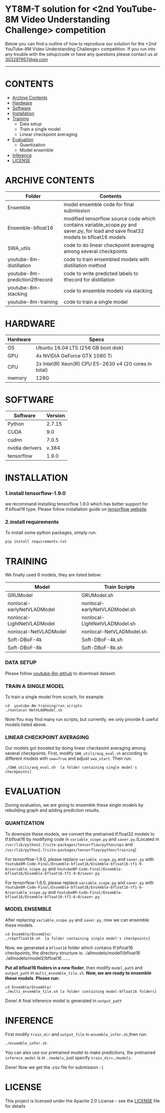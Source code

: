 # YT8M-T solution for <2nd YouTube-8M Video Understanding Challenge> competition

Below you can find a outline of how to reproduce our solution for the <2nd YouTube-8M Video Understanding Challenge> competition.
If you run into any trouble with the setup/code or have any questions please contact us at <303297957@qq.com>

****
# CONTENTS
* [Archive Contents](#ARCHIVECONTENTS)
* [Hardware](#HARDWARE) 
* [Software](#SOFTWARE)
* [Installation](#INSTALLATION)
* [Training](#TRAINING)
	* Data setup
	* Train a single model
	* Linear checkpoint averaging
* [Evaluation](#EVALUATION)
	* Quantization
	* Model ensemble
* [Inference](#INFERENCE)
* [LICENSE](#LICENSE)
# ARCHIVE CONTENTS
| Folder | Contents|
| ---------- | -----------|
| Ensemble  |  model ensemble code for final submission   |
| Ensemble-bfloat16   | modified tensorflow source code which contains variable_scope.py and saver.py, for load and save float32 models to bfloat16 models   |
|SWA_utils|code to do linear checkpoint averaging among several checkpoints|
|youtube-8m-distillation|code to train ensembled models with distillation method|
|youtube-8m-prediction2tfrecord|code to write predicted labels to tfrecord for distillation|
|youtube-8m-stacking|code to ensemble models via stacking|
|youtube-8m-training|code to train a single model|

# HARDWARE
|Hardware   |Specs   |
| ------------ | ------------ |
|  OS | Ubuntu 16.04 LTS (256 GB boot disk) |
|GPU|4x NVIDIA GeForce GTX 1080 Ti|
|CPU|2x Intel(R) Xeon(R) CPU E5-2630 v4 (20 cores in total)|
|  memory |  128G |

# SOFTWARE 
| Software  | Version  |
| ------------ | ------------ |
| Python  | 2.7.15  |
| CUDA  | 9.0  |
|cudnn|7.0.5|
|nvidia derivers|v.384|
|tensorflow|1.9.0|

# INSTALLATION
### 1.install tensorflow-1.9.0
we recommand installing tensorflow 1.9.0 which has better support for tf.bfloat16 type.
Please follow installation guide on [tensorflow website](https://www.tensorflow.org/install/install_linux? "tensorflow website").
### 2.install requirements
To install some python packages, simply run:
```shell
pip install requirements.txt
```
# TRAINING
We finally used 6 models, they are listed below:

| Model  | Train Scripts  |
| ------------ | ------------ |
| GRUModel  | GRUModel.sh  |
|  nonlocal-earlyNetVLADModel |  nonlocal-earlyNetVLADModel.sh |
|  nonlocal-LightNetVLADModel |  nonlocal-LightNetVLADModel.sh |
|  nonlocal-NetVLADModel |  nonlocal-NetVLADModel.sh |
|  Soft-DBoF-4k | Soft-DBoF-4k.sh  |
|  Soft-DBoF-8k | Soft-DBoF-8k.sh  |

### DATA SETUP
Please follow [youtube-8m github](https://github.com/google/youtube-8m "youtube-8m github") to download dataset.
### TRAIN A SINGLE MODEL
To train a single model from scrach, for example:
```shell
cd  youtube-8m-training/run_scripts
./nonlocal-NetVLADModel.sh
```
Note:You may find many run scripts, but currently, we only provide 6 useful models listed above.

### LINEAR CHECKPOINT AVERAGING
Our models got boosted by doing linear checkpoint averaging among several checkpoints.
First, modify `SWA_utils/avg_eval.sh` according to different models with `swa=True` and adjust `swa_start`.
Then run:
```shell
./SWA_utils/avg_eval.sh  [a folder containing single model's checkpoints]
```

# EVALUATION
During evaluation, we are going to ensemble these single models by rebuilding graph and  adding prediction results.

### QUANTIZATION
To downsize these models, we convert the pretrained tf.float32 models to tf.bfloat16 by modifying code in `variable_scope.py` and `saver.py`.(Located in `/usr/lib/python2.7/site-packages/tensorflow/python/ops` and `/usr/lib/python2.7/site-packages/tensorflow/python/training`)

For tensorflow-1.9.0, please replace `variable_scope.py` and `saver.py` with `Youtube8M-Code-Final/Ensemble-bfloat16/Ensemble-bfloat16-tf1-9-0/variable_scope.py` and `Youtube8M-Code-Final/Ensemble-bfloat16/Ensemble-bfloat16-tf1-9-0/saver.py`

For tensorflow-1.6.0, please replace `variable_scope.py` and `saver.py` with `Youtube8M-Code-Final/Ensemble-bfloat16/Ensemble-bfloat16-tf1-6-0/variable_scope.py` and `Youtube8M-Code-Final/Ensemble-bfloat16/Ensemble-bfloat16-tf1-6-0/saver.py`

### MODEL ENSEMBLE
After replacing `variable_scope.py` and `saver.py`, now we can ensemble these models.
```shell
cd Ensemble/Ensemble/
./ckptfloat16.sh  [a folder containing single model's checkpoints]
```
Now, we generated a `bfloat16` folder which contains tf.bfloat16 checkpoints, the directory structure is:
./allmodels/model1/bfloat16
./allmodels/model2/bfloat16
......

**Put all bfloat16 floders in a new floder**, then modify `model_path` and `output_path` in `multi_ensemble_tile.sh`.
**Now, we are ready to ensemble these models**. **Please run:**
```shell
cd Ensemble/Ensemble/
./multi_ensemble_tile.sh [a folder containing model-bfloat16 folders]
```
Done! A final inference model is generated in `output_path`

# INFERENCE
First modify `train_dir` and `output_file` in `ensemble_infer.sh`,then run:
```shell
./ensemble_infer.sh
```
You can also use our pretrained model to make predictions, the pretrained` inferece_model` is in  `./models`, just specify `train_dir=./models`.

Done! Now we get the .csv file for submission : )

# LICENSE
This project is licensed under the Apache 2.0 License - see the [LICENSE](LICENSE) file for details
